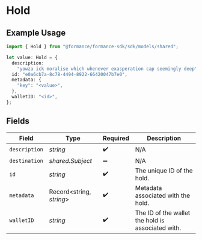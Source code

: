 # Hold

## Example Usage

```typescript
import { Hold } from "@formance/formance-sdk/sdk/models/shared";

let value: Hold = {
  description:
    "yowza ick moralise which whenever exasperation cap seemingly deep",
  id: "e0a6cb7a-8c78-4494-8922-66420047b7e0",
  metadata: {
    "key": "<value>",
  },
  walletID: "<id>",
};
```

## Fields

| Field                                             | Type                                              | Required                                          | Description                                       |
| ------------------------------------------------- | ------------------------------------------------- | ------------------------------------------------- | ------------------------------------------------- |
| `description`                                     | *string*                                          | :heavy_check_mark:                                | N/A                                               |
| `destination`                                     | *shared.Subject*                                  | :heavy_minus_sign:                                | N/A                                               |
| `id`                                              | *string*                                          | :heavy_check_mark:                                | The unique ID of the hold.                        |
| `metadata`                                        | Record<string, *string*>                          | :heavy_check_mark:                                | Metadata associated with the hold.                |
| `walletID`                                        | *string*                                          | :heavy_check_mark:                                | The ID of the wallet the hold is associated with. |